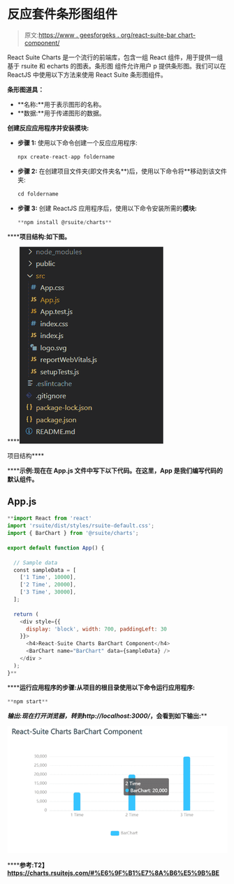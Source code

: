 # 反应套件条形图组件

> 原文:[https://www . geesforgeks . org/react-suite-bar chart-component/](https://www.geeksforgeeks.org/react-suite-barchart-component/)

React Suite Charts 是一个流行的前端库，包含一组 React 组件，用于提供一组基于 rsuite 和 echarts 的图表。条形图  组件允许用户 p 提供条形图。我们可以在 ReactJS 中使用以下方法来使用 React Suite 条形图组件。

**条形图道具：**

*   **名称:**用于表示图形的名称。
*   **数据:**用于传递图形的数据。

**创建反应应用程序并安装模块:**

*   **步骤 1:** 使用以下命令创建一个反应应用程序:

    ```jsx
    npx create-react-app foldername
    ```

*   **步骤 2:** 在创建项目文件夹(即文件夹名**)后，使用以下命令将**移动到该文件夹:

    ```jsx
    cd foldername
    ```

*   **步骤 3:** 创建 ReactJS 应用程序后，使用以下命令安装所需的****模块:****

    ```jsx
    **npm install @rsuite/charts**
    ```

******项目结构:**如下图。****

****![](img/f04ae0d8b722a9fff0bd9bd138b29c23.png)

项目结构**** 

******示例:**现在在 **App.js** 文件中写下以下代码。在这里，App 是我们编写代码的默认组件。****

## ****App.js****

```jsx
**import React from 'react'
import 'rsuite/dist/styles/rsuite-default.css';
import { BarChart } from '@rsuite/charts';

export default function App() {

  // Sample data
  const sampleData = [
    ['1 Time', 10000],
    ['2 Time', 20000],
    ['3 Time', 30000],
  ];

  return (
    <div style={{
      display: 'block', width: 700, paddingLeft: 30
    }}>
      <h4>React-Suite Charts BarChart Component</h4>
      <BarChart name="BarChart" data={sampleData} />
    </div >
  );
}**
```

******运行应用程序的步骤:**从项目的根目录使用以下命令运行应用程序:****

```jsx
**npm start**
```

******输出:**现在打开浏览器，转到***http://localhost:3000/***，会看到如下输出:****

****![](img/d64261ccd76c1dcefb39fd5ae44405c7.png)****

******参考:**T2】https://charts.rsuitejs.com/#%E6%9F%B1%E7%8A%B6%E5%9B%BE****